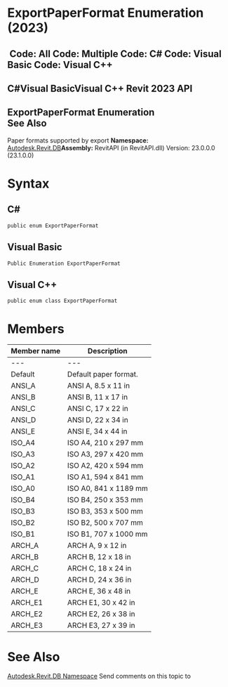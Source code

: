 # ExportPaperFormat Enumeration (2023)

﻿
 Code: All Code: Multiple Code: C# Code: Visual Basic Code: Visual C++   
---  
C#Visual BasicVisual C++
Revit 2023 API  
---  
ExportPaperFormat Enumeration  
See Also  
---  
Paper formats supported by export 
**Namespace:** [Autodesk.Revit.DB](87546ba7-461b-c646-cbb1-2cb8f5bff8b2.md "Autodesk.Revit.DB Namespace")**Assembly:** RevitAPI (in RevitAPI.dll) Version: 23.0.0.0 (23.1.0.0)
# Syntax
C#  
---  
```text
public enum ExportPaperFormat
```
  
Visual Basic  
---  
```text
Public Enumeration ExportPaperFormat
```
  
Visual C++  
---  
```text
public enum class ExportPaperFormat
```
  
# Members
| Member name | Description |
| --- | --- |
| --- | --- |
| Default | Default paper format. |
| ANSI_A | ANSI A, 8.5 x 11 in |
| ANSI_B | ANSI B, 11 x 17 in |
| ANSI_C | ANSI C, 17 x 22 in |
| ANSI_D | ANSI D, 22 x 34 in |
| ANSI_E | ANSI E, 34 x 44 in |
| ISO_A4 | ISO A4, 210 x 297 mm |
| ISO_A3 | ISO A3, 297 x 420 mm |
| ISO_A2 | ISO A2, 420 x 594 mm |
| ISO_A1 | ISO A1, 594 x 841 mm |
| ISO_A0 | ISO A0, 841 x 1189 mm |
| ISO_B4 | ISO B4, 250 x 353 mm |
| ISO_B3 | ISO B3, 353 x 500 mm |
| ISO_B2 | ISO B2, 500 x 707 mm |
| ISO_B1 | ISO B1, 707 x 1000 mm |
| ARCH_A | ARCH A, 9 x 12 in |
| ARCH_B | ARCH B, 12 x 18 in |
| ARCH_C | ARCH C, 18 x 24 in |
| ARCH_D | ARCH D, 24 x 36 in |
| ARCH_E | ARCH E, 36 x 48 in |
| ARCH_E1 | ARCH E1, 30 x 42 in |
| ARCH_E2 | ARCH E2, 26 x 38 in |
| ARCH_E3 | ARCH E3, 27 x 39 in |

# See Also
[Autodesk.Revit.DB Namespace](87546ba7-461b-c646-cbb1-2cb8f5bff8b2.md "Autodesk.Revit.DB Namespace")
Send comments on this topic to 